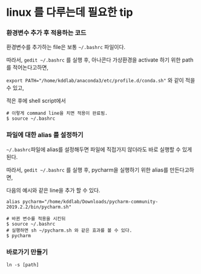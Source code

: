 # linux 를 다루는데 필요한 tip 

### 환경변수 추가 후 적용하는 코드 

환경변수를 추가하는 file은 보통 `~/.bashrc` 파일이다. 

따라서, `gedit ~/.bashrc` 를 실행 후, 아나콘다 가상환경을 activate 하기 위한 path를 적어논다고하면, 

`export PATH="/home/kddlab/anaconda3/etc/profile.d/conda.sh"` 와 같이 적을수 있고, 

적은 후에 shell script에서 
```shell
# 이렇게 command line을 치면 적용이 완료됨.
$ source ~/.bashrc 
```



### 파일에 대한 alias 를 설정하기

`~/.bashrc`파일에 alias를 설정해두면 파일에 직접가지 않더라도 바로 실행할 수 있게 된다. 

따라서, `gedit ~/.bashrc` 를 실행 후, pycharm을 실행하기 위한 alias를 만든다고하면,

다음의 예시와 같은 line을 추가 할 수 있다.

`alias pycharm="/home/kddlab/Downloads/pycharm-community-2019.2.2/bin/pycharm.sh"` 

```shell
# 바뀐 변수를 적용을 시킨뒤
$ source ~/.bashrc
# 실행하면 sh ~/pycharm.sh 와 같은 효과를 볼 수 있다.
$ pycharm 
```



### 바로가기 만들기
```shell
ln -s [path]
```

